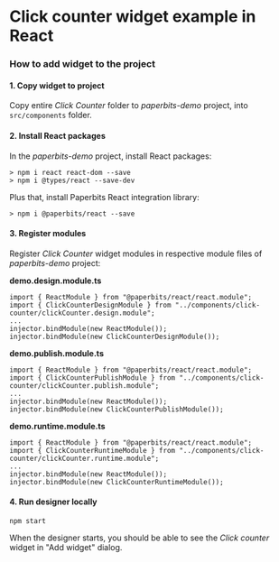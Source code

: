 # Click counter widget example in React

### How to add widget to the project

#### 1. Copy widget to project
Copy entire *Click Counter* folder to *paperbits-demo* project, into `src/components` folder.

#### 2. Install React packages
In the *paperbits-demo* project, install React packages:
```
> npm i react react-dom --save
> npm i @types/react --save-dev
```
Plus that, install Paperbits React integration library:
```
> npm i @paperbits/react --save
```

#### 3. Register modules
Register *Click Counter* widget modules in respective module files of *paperbits-demo* project:

**demo.design.module.ts**

```
import { ReactModule } from "@paperbits/react/react.module";
import { ClickCounterDesignModule } from "../components/click-counter/clickCounter.design.module";
...
injector.bindModule(new ReactModule());
injector.bindModule(new ClickCounterDesignModule());
```

**demo.publish.module.ts**
```
import { ReactModule } from "@paperbits/react/react.module";
import { ClickCounterPublishModule } from "../components/click-counter/clickCounter.publish.module";
...
injector.bindModule(new ReactModule());
injector.bindModule(new ClickCounterPublishModule());
```

**demo.runtime.module.ts**
```
import { ReactModule } from "@paperbits/react/react.module";
import { ClickCounterRuntimeModule } from "../components/click-counter/clickCounter.runtime.module";
...
injector.bindModule(new ReactModule());
injector.bindModule(new ClickCounterRuntimeModule());
```

#### 4. Run designer locally
```
npm start
```

When the designer starts, you should be able to see the *Click counter* widget in "Add widget" dialog.
